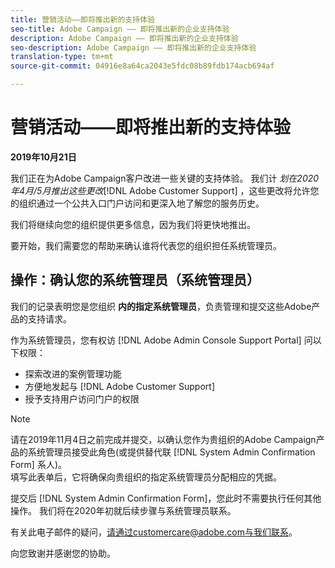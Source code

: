 ```yaml
---
title: 营销活动——即将推出新的支持体验
seo-title: Adobe Campaign —— 即将推出新的企业支持体验
description: Adobe Campaign —— 即将推出新的企业支持体验
seo-description: Adobe Campaign —— 即将推出新的企业支持体验
translation-type: tm+mt
source-git-commit: 04916e8a64ca2043e5fdc08b89fdb174acb694af

---
```



# 营销活动——即将推出新的支持体验

**2019年10月21日**

我们正在为Adobe Campaign客户改进一些关键的支持体验。 我们计 *划在2020年4月/5月推出这些更改*[!DNL Adobe Customer Support] ，这些更改将允许您的组织通过一个公共入口门户访问和更深入地了解您的服务历史。

我们将继续向您的组织提供更多信息，因为我们将更快地推出。

要开始，我们需要您的帮助来确认谁将代表您的组织担任系统管理员。

## 操作：确认您的系统管理员（系统管理员）

我们的记录表明您是您组织 **内的指定系统管理员**，负责管理和提交这些Adobe产品的支持请求。

作为系统管理员，您有权访 [!DNL Adobe Admin Console Support Portal] 问以下权限：

* 探索改进的案例管理功能
* 方便地发起与 [!DNL Adobe Customer Support]
* 授予支持用户访问门户的权限

>[!NOTE]
>请在2019年11月4日之前完成并提交，以确认您作为贵组织的Adobe Campaign产品的系统管理员接受此角色(或提供替代联 [!DNL System Admin Confirmation Form] 系人)。\
>填写此表单后，它将确保向贵组织的指定系统管理员分配相应的凭据。

提交后 [!DNL System Admin Confirmation Form]，您此时不需要执行任何其他操作。  我们将在2020年初就后续步骤与系统管理员联系。

有关此电子邮件的疑问，请通过customercare@adobe.com与我们联系。

向您致谢并感谢您的协助。
